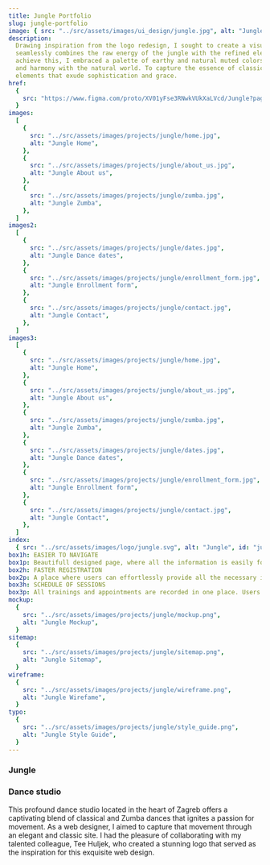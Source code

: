 ```yaml
---
title: Jungle Portfolio
slug: jungle-portfolio
image: { src: "../src/assets/images/ui_design/jungle.jpg", alt: "Jungle" }
description:
  Drawing inspiration from the logo redesign, I sought to create a visually immersive experience that
  seamlessly combines the raw energy of the jungle with the refined elegance of classical dances. To
  achieve this, I embraced a palette of earthy and natural muted colors, invoking a sense of connectivity
  and harmony with the natural world. To capture the essence of classical dances, I incorporated design
  elements that exude sophistication and grace.
href:
  {
    src: "https://www.figma.com/proto/XV01yFse3RNwkVUkXaLVcd/Jungle?page-id=0%3A1&type=designode-id=2-4&viewport=464%2C438%2C0.31&scaling=min-zoom&starting-point-node-id=2%3A4",
  }
images:
  [
    {
      src: "../src/assets/images/projects/jungle/home.jpg",
      alt: "Jungle Home",
    },
    {
      src: "../src/assets/images/projects/jungle/about_us.jpg",
      alt: "Jungle About us",
    },
    {
      src: "../src/assets/images/projects/jungle/zumba.jpg",
      alt: "Jungle Zumba",
    },
  ]
images2:
  [
    {
      src: "../src/assets/images/projects/jungle/dates.jpg",
      alt: "Jungle Dance dates",
    },
    {
      src: "../src/assets/images/projects/jungle/enrollment_form.jpg",
      alt: "Jungle Enrollment form",
    },
    {
      src: "../src/assets/images/projects/jungle/contact.jpg",
      alt: "Jungle Contact",
    },
  ]
images3:
  [
    {
      src: "../src/assets/images/projects/jungle/home.jpg",
      alt: "Jungle Home",
    },
    {
      src: "../src/assets/images/projects/jungle/about_us.jpg",
      alt: "Jungle About us",
    },
    {
      src: "../src/assets/images/projects/jungle/zumba.jpg",
      alt: "Jungle Zumba",
    },
    {
      src: "../src/assets/images/projects/jungle/dates.jpg",
      alt: "Jungle Dance dates",
    },
    {
      src: "../src/assets/images/projects/jungle/enrollment_form.jpg",
      alt: "Jungle Enrollment form",
    },
    {
      src: "../src/assets/images/projects/jungle/contact.jpg",
      alt: "Jungle Contact",
    },
  ]
index:
  { src: "../src/assets/images/logo/jungle.svg", alt: "Jungle", id: "jungle" }
box1h: EASIER TO NAVIGATE
box1p: Beautifull designed page, where all the information is easily found. The goal is to ensure a seamless and delightful browsing experience for all visitors.
box2h: FASTER REGISTRATION
box2p: A place where users can effortlessly provide all the necessary information without the need for calls or in-person visits.
box3h: SCHEDULE OF SESSIONS
box3p: All trainings and appointments are recorded in one place. Users can effortlessly combine their schedules and stay updated with any changes.
mockup:
  {
    src: "../src/assets/images/projects/jungle/mockup.png",
    alt: "Jungle Mockup",
  }
sitemap:
  {
    src: "../src/assets/images/projects/jungle/sitemap.png",
    alt: "Jungle Sitemap",
  }
wireframe:
  {
    src: "../src/assets/images/projects/jungle/wireframe.png",
    alt: "Jungle Wirefame",
  }
typo:
  {
    src: "../src/assets/images/projects/jungle/style_guide.png",
    alt: "Jungle Style Guide",
  }
---
```


<h3 class="h3_full">Jungle</h3>
<h3>Dance studio</h3>
<p>This profound dance studio located in the heart of Zagreb offers a captivating blend of classical
    and Zumba dances that ignites a passion for movement. As a web designer, I aimed to capture that
    movement through an elegant and classic site. I had the pleasure of collaborating with my
    talented colleague, Tee Huljek, who created a stunning logo that served as the inspiration for
    this exquisite web design.</p>
